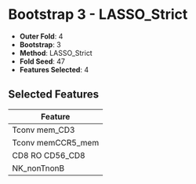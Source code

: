 # Bootstrap 3 - LASSO_Strict

- **Outer Fold**: 4
- **Bootstrap**: 3
- **Method**: LASSO_Strict
- **Fold Seed**: 47
- **Features Selected**: 4

## Selected Features

| Feature |
|---------|
| Tconv mem_CD3 |
| Tconv memCCR5_mem |
| CD8 RO CD56_CD8 |
| NK_nonTnonB |
